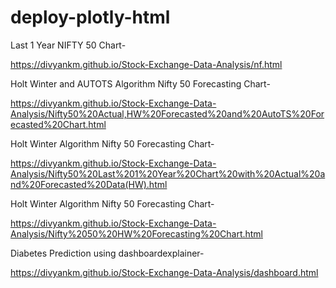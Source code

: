 # deploy-plotly-html    

Last 1 Year NIFTY 50 Chart-

https://divyankm.github.io/Stock-Exchange-Data-Analysis/nf.html

Holt Winter and AUTOTS Algorithm Nifty 50 Forecasting Chart-

https://divyankm.github.io/Stock-Exchange-Data-Analysis/Nifty50%20Actual,HW%20Forecasted%20and%20AutoTS%20Forecasted%20Chart.html

Holt Winter Algorithm Nifty 50 Forecasting Chart-

https://divyankm.github.io/Stock-Exchange-Data-Analysis/Nifty50%20Last%201%20Year%20Chart%20with%20Actual%20and%20Forecasted%20Data(HW).html

Holt Winter Algorithm Nifty 50 Forecasting Chart-

https://divyankm.github.io/Stock-Exchange-Data-Analysis/Nifty%2050%20HW%20Forecasting%20Chart.html


Diabetes Prediction using dashboardexplainer-

https://divyankm.github.io/Stock-Exchange-Data-Analysis/dashboard.html  
